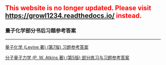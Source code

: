 ## <font color=red>This website is no longer updated. Please visit <a href="https://growl1234.readthedocs.io/">https://growl1234.readthedocs.io/</a> instead.</font>

### 量子化学部分书后习题参考答案

___

[量子化学 (Levine 著) (第7版) 习题参考答案](/quantum/solutions_manual/qc7e.pdf)

[分子量子力学 (P. W. Atkins 著) (第5版) 部分练习与习题参考答案](/quantum/solutions_manual/mqm5e_selected.pdf)
